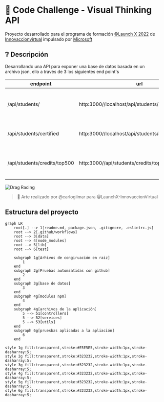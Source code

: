 # :rocket: Code Challenge - Visual Thinking API

Proyecto desarrollado para el programa de formación [©Launch X 2022](https://launchx.rocks/) de [Innovaccionvirtual](https://www.instagram.com/innovaccionvirtual/) impulsado por [Microsoft](https://www.microsoft.com/es-mx/)


## :grey_question: Descripción

Desarrollando una API para exponer una base de datos basada en un archivo json, ello a través de 3 los siguientes end point's

| endpoint | url | descripción |
| --- | --- | --- |
| /api/students/ | http:3000//localhost/api/students/ | Obtiene todos los estudiantes de la base de datos |
| /api/students/certified | http:3000//localhost/api/students/certifiedStudents/ | Obtiene los estudiantes que tengan certificación |
| /api/students/credits/top500 | http:3000//api/students/credits/top500 | Obtienes los estudiantes con credits mayor a 500 |

![Drag Racing](https://user-images.githubusercontent.com/17634377/165870375-fe5a730a-eada-4abe-ac9c-42334e003b18.png)
> :art: Arte realizado por @carlogilmar para @LaunchX-InnovaccionVirtual

## Estructura del proyecto

```mermaid
graph LR
    root[.] --> 1[readme.md, package.json, .gitignore, .eslintrc.js]
    root --> 2[.github/workflows]
    root --> 3[data]
    root --> 4[node_modules]
    root --> 5[lib]
    root --> 6[test]
    
    subgraph 1g[Arhivos de congiruación en raiz]
        1   
    end
    subgraph 2g[Pruebas automzatidas con github]
        2
    end
    subgraph 3g[base de datos]
        3
    end
    subgraph 4g[modulos npm]
        4
    end
    subgraph 4g[archivos de la aplicación]
        5 --> 51[controllers]
        5 --> 52[services]
        5 --> 53[utils]
    end
    subgraph 6g[pruesbas aplicadas a la apliación]
        6
    end

style 1g fill:transparent,stroke:#E5E5E5,stroke-width:1px,stroke-dasharray:5;
style 2g fill:transparent,stroke:#323232,stroke-width:1px,stroke-dasharray:5;
style 3g fill:transparent,stroke:#323232,stroke-width:1px,stroke-dasharray:5;
style 4g fill:transparent,stroke:#323232,stroke-width:1px,stroke-dasharray:5;
style 5g fill:transparent,stroke:#323232,stroke-width:1px,stroke-dasharray:5;
style 6g fill:transparent,stroke:#323232,stroke-width:1px,stroke-dasharray:5;
```